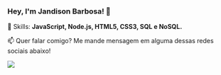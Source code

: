 ### Hey, I'm Jandison Barbosa! 👋

<p align="left">
  🚀 Skills: <strong>JavaScript, Node.js, HTML5, CSS3, SQL e NoSQL.</strong>
</p>

<p align="left">
📫  Quer falar comigo? Me mande mensagem em alguma dessas redes sociais abaixo!
</p>

<p align="left">
<a href="mailto:jandsonbarbosa.dev@gmail.com" alt="Gmail">
<img src="https://img.shields.io/badge/-jandsonbarbosa.dev@gmail.com-e34c41?style=flat-square&labelColor=e34c41&logo=gmail&logoColor=white&link=jandsonbarbosa.dev@gmail.com" /></a>
</a>
  
<a href="https://www.linkedin.com/in/jandisonbarbosa" alt="Linkedin">

</a>

</p>
